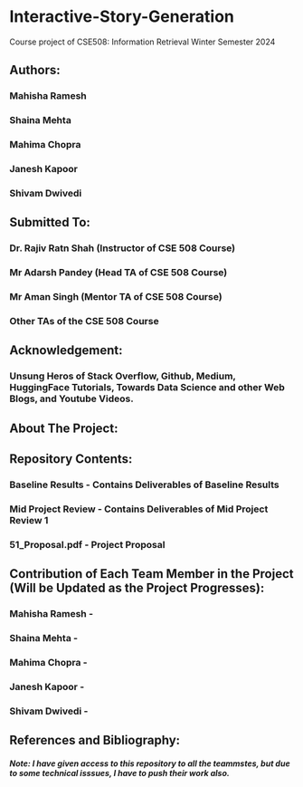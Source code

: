 # Interactive-Story-Generation
Course project of CSE508: Information Retrieval Winter Semester 2024

## Authors:
### Mahisha Ramesh
### Shaina Mehta
### Mahima Chopra
### Janesh Kapoor
### Shivam Dwivedi

## Submitted To:
### Dr. Rajiv Ratn Shah (Instructor of CSE 508 Course)
### Mr Adarsh Pandey (Head TA of CSE 508 Course)
### Mr Aman Singh (Mentor TA of CSE 508 Course)
### Other TAs of the CSE 508 Course

## Acknowledgement:
### Unsung Heros of Stack Overflow, Github, Medium, HuggingFace Tutorials, Towards Data Science and other Web Blogs, and Youtube Videos.

## About The Project:


## Repository Contents:
### Baseline Results - Contains Deliverables of Baseline Results
### Mid Project Review  - Contains Deliverables of Mid Project Review 1
### 51_Proposal.pdf - Project Proposal

## Contribution of Each Team Member in the Project (Will be Updated as the Project Progresses):
### Mahisha Ramesh -  
### Shaina Mehta - 
### Mahima Chopra - 
### Janesh Kapoor - 
### Shivam Dwivedi - 

## References and Bibliography:

##### Note: I have given access to this repository to all the teammstes, but due to some technical isssues, I have to push their work also.
